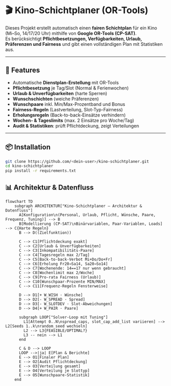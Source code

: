 # 🎬 Kino-Schichtplaner (OR-Tools)

Dieses Projekt erstellt automatisch einen **fairen Schichtplan** für ein Kino (Mi–So, 14/17/20 Uhr) mithilfe von **Google OR-Tools (CP-SAT)**.  
Es berücksichtigt **Pflichtbesetzungen, Verfügbarkeiten, Urlaub, Präferenzen und Fairness** und gibt einen vollständigen Plan mit Statistiken aus.

---

## 🚀 Features

- Automatische **Dienstplan-Erstellung** mit OR-Tools
- **Pflichtbesetzung** je Tag/Slot (Normal & Ferienwochen)
- **Urlaub & Unverfügbarkeiten** (harte Sperren)
- **Wunschschichten** (weiche Präferenzen)
- **Wunschpaare** inkl. Min/Max-Prozentband und Bonus
- **Fairness-Regeln** (Lastverteilung, Slot-Typ-Fairness)
- **Erholungsregeln** (Back-to-back-Einsätze verhindern)
- **Wochen- & Tageslimits** (max. 2 Einsätze pro Woche/Tag)
- **Audit & Statistiken**: prüft Pflichtdeckung, zeigt Verteilungen

---

## 📦 Installation

```bash
git clone https://github.com/<dein-user>/kino-schichtplaner.git
cd kino-schichtplaner
pip install -r requirements.txt
```

## 📊 Architektur & Datenfluss

```mermaid
flowchart TD
    subgraph ARCHITEKTUR["Kino-Schichtplaner – Architektur & Datenfluss"]
      A[Konfiguration\n(Personal, Urlaub, Pflicht, Wünsche, Paare, Frequenz, Tuning)] --> B
      B[Modellierung (CP-SAT)\nBinärvariablen, Paar-Variablen, Loads] --> C{Harte Regeln}
      B --> D((Zielfunktion))

      C --> C1[Pflichtdeckung exakt]
      C --> C2[Urlaub & Unverfügbarkeiten]
      C --> C3[Inkompatibilitäts-Paare]
      C --> C4[Tagesregeln max 2/Tag]
      C --> C5[Back-to-back-Verbot Mi+Do/Do+Fr]
      C --> C6[Erholung Fr20→Sa14, Sa20→So14]
      C --> C7[Wochenende: 14==17 nur wenn gebraucht]
      C --> C8[Wochenlimit max 2/Woche]
      C --> C9[Pro-rata Fairness (Urlaub)]
      C --> C10[Wunschpaar-Prozente MIN/MAX]
      C --> C11[Frequenz-Regeln Fensterweise]

      D --> D1[+ W_WISH · Wünsche]
      D --> D2[- W_SPREAD · Spread]
      D --> D3[- W_SLOTDEV · Slot-Abweichungen]
      D --> D4[+ W_PAIR · Paare]

      subgraph LOOP["Solver-Loop mit Tuning"]
        L1[Attempt 0..N\nspread_caps, slot_cap_add_list variieren] --> L2[Seeds 1..k\nrandom_seed wechseln]
        L2 --> L3{FEASIBLE/OPTIMAL?}
        L3 -- nein --> L1
      end

      C & D --> LOOP
      LOOP -->|ja| E[Plan & Berichte]
      E --> O1[Finaler Plan]
      E --> O2[Audit Pflichtdeckung]
      E --> O3[Verteilung gesamt]
      E --> O4[Verteilung je Slottyp]
      E --> O5[Wunschpaare-Statistik]
    end
```
